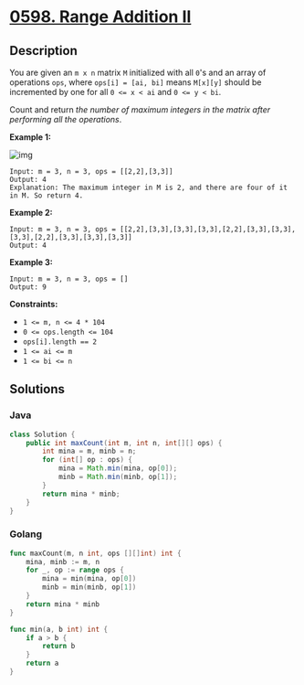 # [0598. Range Addition II](https://leetcode-cn.com/problems/range-addition-ii/)



## Description


You are given an `m x n` matrix `M` initialized with all `0`'s and an array of operations `ops`, where `ops[i] = [ai, bi]` means `M[x][y]` should be incremented by one for all `0 <= x < ai` and `0 <= y < bi`.

Count and return *the number of maximum integers in the matrix after performing all the operations*.

 

**Example 1:**

![img](https://assets.leetcode.com/uploads/2020/10/02/ex1.jpg)

```
Input: m = 3, n = 3, ops = [[2,2],[3,3]]
Output: 4
Explanation: The maximum integer in M is 2, and there are four of it in M. So return 4.
```

**Example 2:**

```
Input: m = 3, n = 3, ops = [[2,2],[3,3],[3,3],[3,3],[2,2],[3,3],[3,3],[3,3],[2,2],[3,3],[3,3],[3,3]]
Output: 4
```

**Example 3:**

```
Input: m = 3, n = 3, ops = []
Output: 9
```

 

**Constraints:**

- `1 <= m, n <= 4 * 104`
- `0 <= ops.length <= 104`
- `ops[i].length == 2`
- `1 <= ai <= m`
- `1 <= bi <= n`



## Solutions

### Java

```java
class Solution {
    public int maxCount(int m, int n, int[][] ops) {
        int mina = m, minb = n;
        for (int[] op : ops) {
            mina = Math.min(mina, op[0]);
            minb = Math.min(minb, op[1]);
        }
        return mina * minb;
    }
}
```

### Golang

```go
func maxCount(m, n int, ops [][]int) int {
    mina, minb := m, n
    for _, op := range ops {
        mina = min(mina, op[0])
        minb = min(minb, op[1])
    }
    return mina * minb
}

func min(a, b int) int {
    if a > b {
        return b
    }
    return a
}
```

